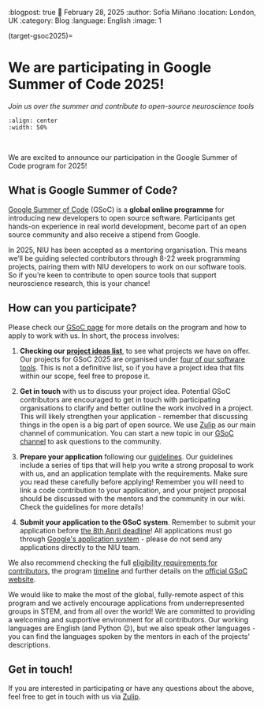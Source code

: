 :blogpost: true
:date: February 28, 2025
:author: Sofía Miñano
:location: London, UK
:category: Blog
:language: English
:image: 1

(target-gsoc2025)=
# We are participating in Google Summer of Code 2025!
*Join us over the summer and contribute to open-source neuroscience tools*

```{image} /_static/blog_images/gsoc2025/gsoc-niu.png
:align: center
:width: 50%
```


<br>

We are excited to announce our participation in the Google Summer of Code program for 2025!

## What is Google Summer of Code?
[Google Summer of Code](https://summerofcode.withgoogle.com/) (GSoC) is a **global online programme** for introducing new developers to open source software. Participants get hands-on experience in real world development, become part of an open source community and also receive a stipend from Google.

In 2025, NIU has been accepted as a mentoring organisation. This means we’ll be guiding selected contributors through 8-22 week programming projects, pairing them with NIU developers to work on our software tools. So if you’re keen to contribute to open source tools that support neuroscience research, this is your chance!


## How can you participate?
Please check our [GSoC page](../get-involved/gsoc/index.md) for more details on the program and how to apply to work with us. In short, the process involves:

1. **Checking our [project ideas list](../get-involved/gsoc/projects_2025/index.md)**, to see what projects we have on offer. Our projects for GSoC 2025 are organised under [four of our software tools](../get-involved/gsoc/index.md#gsoc-niu-projects-2025). This is not a definitive list, so if you have a project idea that fits within our scope, feel free to propose it.

2. **Get in touch** with us to discuss your project idea. Potential GSoC contributors are encouraged to get in touch with participating organisations to clarify and better outline the work involved in a project. This will likely strengthen your application - remember that discussing things in the open is a big part of open source. We use [Zulip](https://neuroinformatics.zulipchat.com/) as our main channel of communication. You can start a new topic in our [GSoC channel](https://neuroinformatics.zulipchat.com/#narrow/channel/487898-GSoC) to ask questions to the community. 

3. **Prepare your application** following our [guidelines](../get-involved/gsoc/guidelines.md). Our guidelines include a series of tips that will help you write a strong proposal to work with us, and an application template with the requirements. Make sure you read these carefully before applying! Remember you will need to link a code contribution to your application, and your project proposal should be discussed with the mentors and the community in our wiki. Check the guidelines for more details!

4. **Submit your application to the GSoC system**. Remember to submit your application before [the 8th April deadline](https://developers.google.com/open-source/gsoc/timeline#april_8_-_1800_utc)! All applications must go through [Google's application system](https://summerofcode.withgoogle.com/) - please do not send any applications directly to the NIU team.

We also recommend checking the full [eligibility requirements for contributors](https://summerofcode.withgoogle.com/rules), the program [timeline](https://developers.google.com/open-source/gsoc/timeline) and further details on the [official GSoC website](https://summerofcode.withgoogle.com/). 

We would like to make the most of the global, fully-remote aspect of this program and we actively encourage applications from underrepresented groups in STEM, and from all over the world! We are committed to providing a welcoming and supportive environment for all contributors. Our working languages are English (and Python 😉), but we also speak other languages - you can find the languages spoken by the mentors in each of the projects' descriptions.

## Get in touch!

If you are interested in participating or have any questions about the above, feel free to get in touch with us via [Zulip](https://neuroinformatics.zulipchat.com/).
